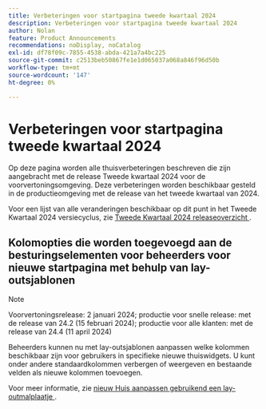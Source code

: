 ```yaml
---
title: Verbeteringen voor startpagina tweede kwartaal 2024
description: Verbeteringen voor startpagina tweede kwartaal 2024
author: Nolan
feature: Product Announcements
recommendations: noDisplay, noCatalog
exl-id: df78f09c-7855-4538-abda-421a7a4bc225
source-git-commit: c2513beb50867fe1e1d065037a068a846f96d50b
workflow-type: tm+mt
source-wordcount: '147'
ht-degree: 0%

---
```


# Verbeteringen voor startpagina tweede kwartaal 2024

Op deze pagina worden alle thuisverbeteringen beschreven die zijn aangebracht met de release Tweede kwartaal 2024 voor de voorvertoningsomgeving. Deze verbeteringen worden beschikbaar gesteld in de productieomgeving met de release van het tweede kwartaal van 2024.

Voor een lijst van alle veranderingen beschikbaar op dit punt in het Tweede Kwartaal 2024 versiecyclus, zie [ Tweede Kwartaal 2024 releaseoverzicht ](/help/quicksilver/product-announcements/product-releases/24-q2-release-activity/24-q2-release-overview.md).

## Kolomopties die worden toegevoegd aan de besturingselementen voor beheerders voor nieuwe startpagina met behulp van lay-outsjablonen

>[!NOTE]
>
>Voorvertoningsrelease: 2 januari 2024; productie voor snelle release: met de release van 24.2 (15 februari 2024); productie voor alle klanten: met de release van 24.4 (11 april 2024)

Beheerders kunnen nu met lay-outsjablonen aanpassen welke kolommen beschikbaar zijn voor gebruikers in specifieke nieuwe thuiswidgets. U kunt onder andere standaardkolommen verbergen of weergeven en bestaande velden als nieuwe kolommen toevoegen.

Voor meer informatie, zie [ nieuw Huis aanpassen gebruikend een lay-outmalplaatje ](/help/quicksilver/administration-and-setup/customize-workfront/use-layout-templates/customize-new-home-layout-template.md).
